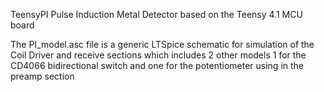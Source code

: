 TeensyPI Pulse Induction Metal Detector based on the Teensy 4.1 MCU board

The PI_model.asc file is a generic LTSpice schematic for simulation of the 
Coil Driver and receive sections which includes 2 other models 1 for the 
CD4066 bidirectional switch and one for the potentiometer using in the 
preamp section
